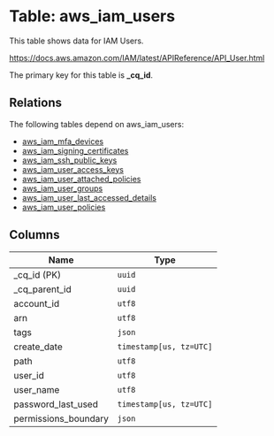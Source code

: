 # Table: aws_iam_users

This table shows data for IAM Users.

https://docs.aws.amazon.com/IAM/latest/APIReference/API_User.html

The primary key for this table is **_cq_id**.

## Relations

The following tables depend on aws_iam_users:
  - [aws_iam_mfa_devices](aws_iam_mfa_devices.md)
  - [aws_iam_signing_certificates](aws_iam_signing_certificates.md)
  - [aws_iam_ssh_public_keys](aws_iam_ssh_public_keys.md)
  - [aws_iam_user_access_keys](aws_iam_user_access_keys.md)
  - [aws_iam_user_attached_policies](aws_iam_user_attached_policies.md)
  - [aws_iam_user_groups](aws_iam_user_groups.md)
  - [aws_iam_user_last_accessed_details](aws_iam_user_last_accessed_details.md)
  - [aws_iam_user_policies](aws_iam_user_policies.md)

## Columns

| Name          | Type          |
| ------------- | ------------- |
|_cq_id (PK)|`uuid`|
|_cq_parent_id|`uuid`|
|account_id|`utf8`|
|arn|`utf8`|
|tags|`json`|
|create_date|`timestamp[us, tz=UTC]`|
|path|`utf8`|
|user_id|`utf8`|
|user_name|`utf8`|
|password_last_used|`timestamp[us, tz=UTC]`|
|permissions_boundary|`json`|